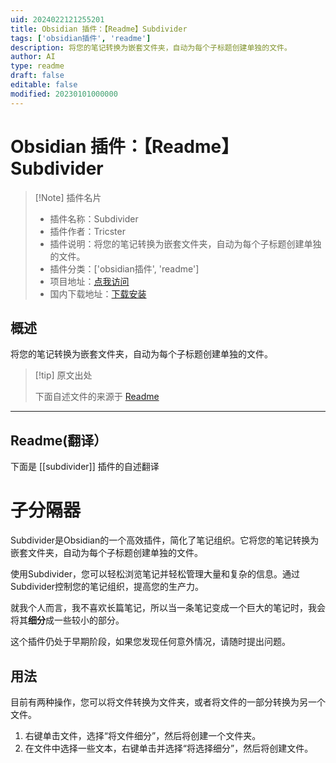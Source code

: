 ```yaml
---
uid: 2024022121255201
title: Obsidian 插件：【Readme】Subdivider
tags: ['obsidian插件', 'readme']
description: 将您的笔记转换为嵌套文件夹，自动为每个子标题创建单独的文件。
author: AI
type: readme
draft: false
editable: false
modified: 20230101000000
---
```


# Obsidian 插件：【Readme】Subdivider

> [!Note] 插件名片
> - 插件名称：Subdivider
> - 插件作者：Tricster
> - 插件说明：将您的笔记转换为嵌套文件夹，自动为每个子标题创建单独的文件。
> - 插件分类：['obsidian插件', 'readme']
> - 项目地址：[点我访问](https://github.com/MediosZ/obsidian-subdivider)
> - 国内下载地址：[下载安装](https://pkmer.cn/products/plugin/pluginMarket/?subdivider)

## 概述

将您的笔记转换为嵌套文件夹，自动为每个子标题创建单独的文件。



> [!tip] 原文出处
> 
>下面自述文件的来源于 [Readme](https://ghproxy.net/https://raw.githubusercontent.com/MediosZ/obsidian-subdivider/master/README.md)
> 

---

## Readme(翻译）

下面是 [[subdivider]] 插件的自述翻译


# 子分隔器

Subdivider是Obsidian的一个高效插件，简化了笔记组织。它将您的笔记转换为嵌套文件夹，自动为每个子标题创建单独的文件。

使用Subdivider，您可以轻松浏览笔记并轻松管理大量和复杂的信息。通过Subdivider控制您的笔记组织，提高您的生产力。

就我个人而言，我不喜欢长篇笔记，所以当一条笔记变成一个巨大的笔记时，我会将其**细分**成一些较小的部分。

这个插件仍处于早期阶段，如果您发现任何意外情况，请随时提出问题。
## 用法

目前有两种操作，您可以将文件转换为文件夹，或者将文件的一部分转换为另一个文件。

1. 右键单击文件，选择“将文件细分”，然后将创建一个文件夹。
2. 在文件中选择一些文本，右键单击并选择“将选择细分”，然后将创建文件。



